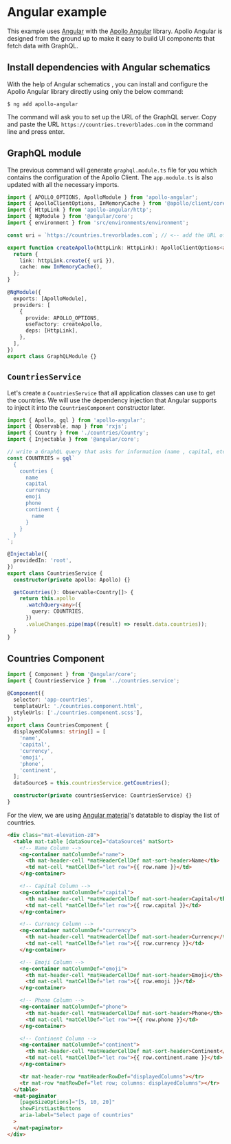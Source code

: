 # Angular example

This example uses [Angular](https://angular.io/) with the [Apollo Angular](https://apollo-angular.com/) library. Apollo Angular is designed from the ground up to make it easy to build UI components that fetch data with GraphQL.

## Install dependencies with Angular schematics

With the help of Angular schematics , you can install and configure the Apollo Angular library directly using only the below command:

```shell
$ ng add apollo-angular
```

The command will ask you to set up the URL of the GraphQL server. Copy and paste the URL `https://countries.trevorblades.com` in the command line and press enter.

## GraphQL module

The previous command will generate `graphql.module.ts` file for you which contains the configuration of the Apollo Client. The `app.module.ts` is also updated with all the necessary imports.

```ts
import { APOLLO_OPTIONS, ApolloModule } from 'apollo-angular';
import { ApolloClientOptions, InMemoryCache } from '@apollo/client/core';
import { HttpLink } from 'apollo-angular/http';
import { NgModule } from '@angular/core';
import { environment } from 'src/environments/environment';

const uri = `https://countries.trevorblades.com`; // <-- add the URL of the GraphQL server here

export function createApollo(httpLink: HttpLink): ApolloClientOptions<any> {
  return {
    link: httpLink.create({ uri }),
    cache: new InMemoryCache(),
  };
}

@NgModule({
  exports: [ApolloModule],
  providers: [
    {
      provide: APOLLO_OPTIONS,
      useFactory: createApollo,
      deps: [HttpLink],
    },
  ],
})
export class GraphQLModule {}
```

## `CountriesService`

Let's create a `CountriesService` that all application classes can use to get the countries. We will use the dependency injection that Angular supports to inject it into the `CountriesComponent` constructor later.

```ts
import { Apollo, gql } from 'apollo-angular';
import { Observable, map } from 'rxjs';
import { Country } from './countries/Country';
import { Injectable } from '@angular/core';

// write a GraphQL query that asks for information (name , capital, etc..) about all countries
const COUNTRIES = gql`
  {
    countries {
      name
      capital
      currency
      emoji
      phone
      continent {
        name
      }
    }
  }
`;

@Injectable({
  providedIn: 'root',
})
export class CountriesService {
  constructor(private apollo: Apollo) {}

  getCountries(): Observable<Country[]> {
    return this.apollo
      .watchQuery<any>({
        query: COUNTRIES,
      })
      .valueChanges.pipe(map((result) => result.data.countries));
  }
}
```

## Countries Component

```ts
import { Component } from '@angular/core';
import { CountriesService } from '../countries.service';

@Component({
  selector: 'app-countries',
  templateUrl: './countries.component.html',
  styleUrls: ['./countries.component.scss'],
})
export class CountriesComponent {
  displayedColumns: string[] = [
    'name',
    'capital',
    'currency',
    'emoji',
    'phone',
    'continent',
  ];
  dataSource$ = this.countriesService.getCountries();

  constructor(private countriesService: CountriesService) {}
}
```

For the view, we are using [Angular material](https://material.angular.io/)'s datatable to display the list of countries. 

```html
<div class="mat-elevation-z8">
  <table mat-table [dataSource]="dataSource$" matSort>
    <!-- Name Column -->
    <ng-container matColumnDef="name">
      <th mat-header-cell *matHeaderCellDef mat-sort-header>Name</th>
      <td mat-cell *matCellDef="let row">{{ row.name }}</td>
    </ng-container>

    <!-- Capital Column -->
    <ng-container matColumnDef="capital">
      <th mat-header-cell *matHeaderCellDef mat-sort-header>Capital</th>
      <td mat-cell *matCellDef="let row">{{ row.capital }}</td>
    </ng-container>

    <!-- Currency Column -->
    <ng-container matColumnDef="currency">
      <th mat-header-cell *matHeaderCellDef mat-sort-header>Currency</th>
      <td mat-cell *matCellDef="let row">{{ row.currency }}</td>
    </ng-container>

    <!-- Emoji Column -->
    <ng-container matColumnDef="emoji">
      <th mat-header-cell *matHeaderCellDef mat-sort-header>Emoji</th>
      <td mat-cell *matCellDef="let row">{{ row.emoji }}</td>
    </ng-container>

    <!-- Phone Column -->
    <ng-container matColumnDef="phone">
      <th mat-header-cell *matHeaderCellDef mat-sort-header>Phone</th>
      <td mat-cell *matCellDef="let row">+{{ row.phone }}</td>
    </ng-container>

    <!-- Continent Column -->
    <ng-container matColumnDef="continent">
      <th mat-header-cell *matHeaderCellDef mat-sort-header>Continent</th>
      <td mat-cell *matCellDef="let row">{{ row.continent.name }}</td>
    </ng-container>

    <tr mat-header-row *matHeaderRowDef="displayedColumns"></tr>
    <tr mat-row *matRowDef="let row; columns: displayedColumns"></tr>
  </table>
  <mat-paginator
    [pageSizeOptions]="[5, 10, 20]"
    showFirstLastButtons
    aria-label="Select page of countries"
  >
  </mat-paginator>
</div>
```
